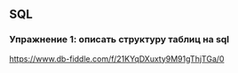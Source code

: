 ## SQL

### Упражнение 1: описать структуру таблиц на sql
https://www.db-fiddle.com/f/21KYqDXuxty9M91gThjTGa/0
